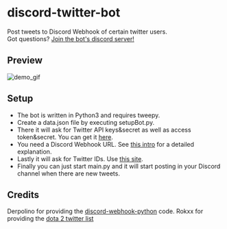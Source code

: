 # discord-twitter-bot
Post tweets to Discord Webhook of certain twitter users.  
Got questions? [Join the bot's discord server!](https://discord.gg/Dkg79tc)

## Preview
![demo_gif](http://i.imgur.com/XZueMob.gif)

## Setup 
* The bot is written in Python3 and requires tweepy.   
* Create a data.json file by executing setupBot.py.
* There it will ask for Twitter API keys&secret as well as access token&secret. You can get it [here](https://apps.twitter.com/).
* You need a Discord Webhook URL. See [this intro](https://support.discordapp.com/hc/en-us/articles/228383668-Intro-to-Webhooks) for a detailed explanation.  
* Lastly it will ask for Twitter IDs. Use [this site](http://gettwitterid.com/).  
* Finally you can just start main.py and it will start posting in your Discord channel when there are new tweets.

## Credits
Derpolino for providing the [discord-webhook-python](https://github.com/Derpolino/discord-webhooks-python) code.
Rokxx for providing the [dota 2 twitter list](https://twitter.com/rokxx/lists/dota-2/members)
